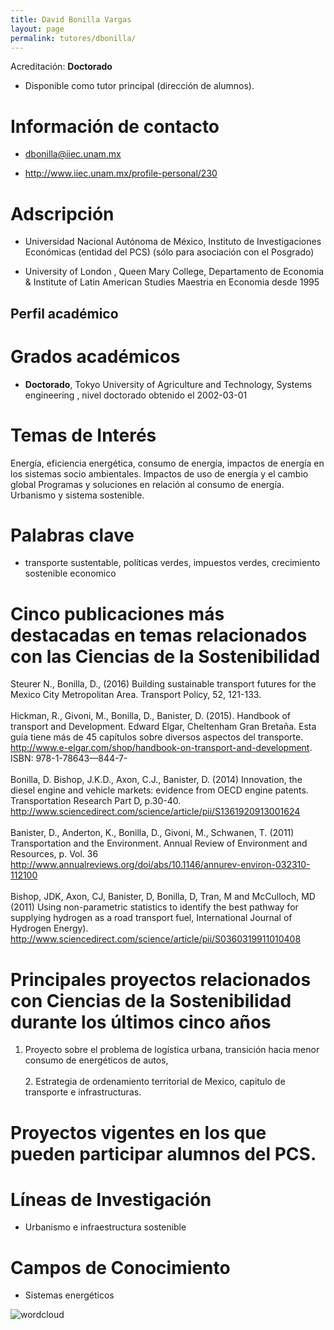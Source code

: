 ```yaml
---
title: David Bonilla Vargas
layout: page
permalink: tutores/dbonilla/
---
```


Acreditación: **Doctorado**


 - Disponible como tutor principal (dirección de alumnos).






# Información de contacto

 - <dbonilla@iiec.unam.mx>


 - <a href="http://www.iiec.unam.mx/profile-personal/230" rel="nofollow">http://www.iiec.unam.mx/profile-personal/230</a>




# Adscripción


 - Universidad Nacional Autónoma de México, Instituto de Investigaciones Económicas (entidad del PCS) (sólo para asociación con el Posgrado)  

 - University of London , Queen Mary College, Departamento de Economia  &amp; Institute of Latin American Studies     Maestria en Economia desde 1995
 





## Perfil académico


# Grados académicos


 - **Doctorado**, Tokyo University of Agriculture and Technology, Systems engineering , nivel doctorado obtenido el 2002-03-01




# Temas de Interés

Energía, eficiencia energética, consumo de energía, impactos de energía en los sistemas socio ambientales. Impactos de uso de energía y el cambio global Programas y soluciones en relación al consumo de energía. Urbanismo y sistema sostenible.



# Palabras clave


 - transporte sustentable, políticas verdes, impuestos verdes, crecimiento sostenible economico




# Cinco publicaciones más destacadas en temas relacionados con las Ciencias de la Sostenibilidad

Steurer N., Bonilla, D., (2016) Building sustainable transport futures for the Mexico City Metropolitan Area. Transport Policy, 52, 121-133.<br /><br />Hickman, R., Givoni, M., Bonilla, D., Banister, D. (2015). Handbook of transport and Development. Edward Elgar, Cheltenham Gran Bretaña. Esta guía tiene más de 45 capítulos sobre diversos aspectos del transporte. http://www.e-elgar.com/shop/handbook-on-transport-and-development. ISBN: 978-1-78643—844-7-<br /><br />Bonilla, D. Bishop, J.K.D., Axon, C.J., Banister, D. (2014) Innovation, the diesel engine and vehicle markets: evidence from OECD engine patents. Transportation Research Part D, p.30-40. http://www.sciencedirect.com/science/article/pii/S1361920913001624<br /><br />Banister, D., Anderton, K., Bonilla, D., Givoni, M., Schwanen, T. (2011) Transportation and the Environment. Annual Review of Environment and Resources, p. Vol. 36<br />http://www.annualreviews.org/doi/abs/10.1146/annurev-environ-032310-112100<br /><br />Bishop, JDK, Axon, CJ, Banister, D, Bonilla, D, Tran, M and McCulloch, MD (2011) Using non-parametric statistics to identify the best pathway for supplying hydrogen as a road transport fuel, International Journal of Hydrogen Energy).<br />http://www.sciencedirect.com/science/article/pii/S0360319911010408




# Principales proyectos relacionados con Ciencias de la Sostenibilidad durante los últimos cinco años

1. Proyecto sobre el problema de logística urbana, transición hacia menor consumo de energéticos de autos,<br /><br />2. Estrategia de ordenamiento territorial de Mexico, capitulo de transporte e infrastructuras.




# Proyectos vigentes en los que pueden participar alumnos del PCS.






# Líneas de Investigación


 - Urbanismo e infraestructura sostenible





# Campos de Conocimiento

 - Sistemas energéticos



![wordcloud](https://sostenibilidad.posgrado.unam.mx/media/perfil-academico/74/wordcloud.png)
